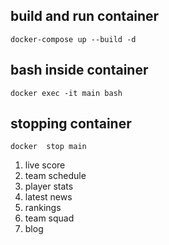 ## build and run container

```
docker-compose up --build -d
```

## bash inside container

```
docker exec -it main bash
```

## stopping container

```
docker  stop main
```

<ol>
<li> live score</li>
<li> team schedule</li>
<li> player stats</li>
<li>latest news </li>
<li> rankings</li>
<li> team squad</li>
<li> blog</li>

</ol>
